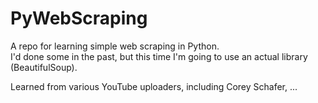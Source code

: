 # PyWebScraping
A repo for learning simple web scraping in Python.
<br>
I'd done some in the past, but this time I'm going to use an actual library (BeautifulSoup).

Learned from various YouTube uploaders, including Corey Schafer, ...
